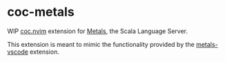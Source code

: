 # coc-metals

WIP [coc.nvim](https://github.com/neoclide/coc.nvim) extension for [Metals](http://scalameta.org/metals/), the Scala Language Server.

This extension is meant to mimic the functionality provided by the [metals-vscode](https://github.com/scalameta/metals-vscode) extension.
